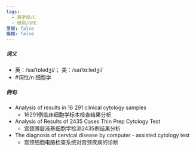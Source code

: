 ```yaml
---
tags:
  - 首字母/C
  - 级别/GRE
掌握: false
模糊: false
---
```

##### 词义
- 英：/saɪˈtɒlədʒi/； 美：/saɪˈtɑːlədʒi/
- #词性/n  细胞学
##### 例句
- Analysis of results in 16 291 clinical cytology samples
	- 16291例临床细胞学标本检查结果分析
- Analysis of Results of 2435 Cases Thin Prep Cytology Test
	- 宫颈薄层液基细胞学检测2435例结果分析
- The diagnosis of cervical disease by computer - assisted cytology test
	- 宫颈细胞电脑检查系统对宫颈疾病的诊断
